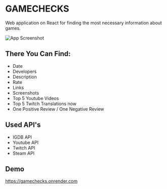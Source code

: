 
# GAMECHECKS

Web application on React for finding the most necessary information about games.

![App Screenshot](https://i.imgur.com/Y0183WV.png)



## There You Can Find:

- Date
- Developers
- Description
- Rate
- Links
- Screenshots
- Top 5 Youtube Videos
- Top 5 Twitch Translations now
- One Positive Review / One Negative Review 


## Used API's
- IGDB API
- Youtube API
- Twitch API
- Steam API



## Demo

https://gamechecks.onrender.com

